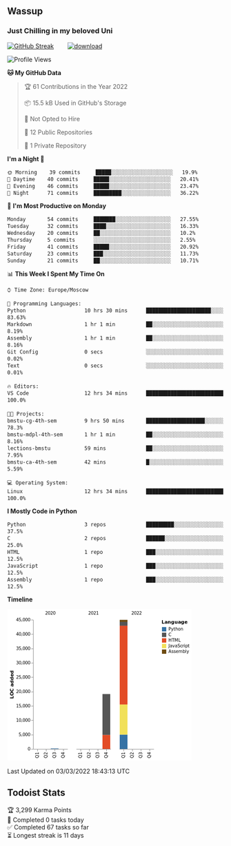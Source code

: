 ## Wassup 
### Just Chilling in my beloved Uni 

<!--
-->

[![GitHub Streak](http://github-readme-streak-stats.herokuapp.com?user=archeoss&theme=shades-of-purple&hide_border=true&date_format=j%20M%5B%20Y%5D)](https://git.io/streak-stats)&nbsp;&nbsp;&nbsp;&nbsp;&nbsp;&nbsp;&nbsp;&nbsp;[![download](https://user-images.githubusercontent.com/68448737/147796309-d8b65b1d-4dde-40d9-b03a-2b42aaa6cd43.jpeg)
](https://bmstu.ru/)

<!--START_SECTION:waka-->
![Profile Views](http://img.shields.io/badge/Profile%20Views-8-blue)

**🐱 My GitHub Data** 

> 🏆 61 Contributions in the Year 2022
 > 
> 📦 15.5 kB Used in GitHub's Storage 
 > 
> 🚫 Not Opted to Hire
 > 
> 📜 12 Public Repositories 
 > 
> 🔑 1 Private Repository 
 > 
**I'm a Night 🦉** 

```text
🌞 Morning    39 commits     █████░░░░░░░░░░░░░░░░░░░░   19.9% 
🌆 Daytime    40 commits     █████░░░░░░░░░░░░░░░░░░░░   20.41% 
🌃 Evening    46 commits     █████░░░░░░░░░░░░░░░░░░░░   23.47% 
🌙 Night      71 commits     █████████░░░░░░░░░░░░░░░░   36.22%

```
📅 **I'm Most Productive on Monday** 

```text
Monday       54 commits     ███████░░░░░░░░░░░░░░░░░░   27.55% 
Tuesday      32 commits     ████░░░░░░░░░░░░░░░░░░░░░   16.33% 
Wednesday    20 commits     ██░░░░░░░░░░░░░░░░░░░░░░░   10.2% 
Thursday     5 commits      ░░░░░░░░░░░░░░░░░░░░░░░░░   2.55% 
Friday       41 commits     █████░░░░░░░░░░░░░░░░░░░░   20.92% 
Saturday     23 commits     ███░░░░░░░░░░░░░░░░░░░░░░   11.73% 
Sunday       21 commits     ██░░░░░░░░░░░░░░░░░░░░░░░   10.71%

```


📊 **This Week I Spent My Time On** 

```text
⌚︎ Time Zone: Europe/Moscow

💬 Programming Languages: 
Python                   10 hrs 30 mins      █████████████████████░░░░   83.63% 
Markdown                 1 hr 1 min          ██░░░░░░░░░░░░░░░░░░░░░░░   8.19% 
Assembly                 1 hr 1 min          ██░░░░░░░░░░░░░░░░░░░░░░░   8.16% 
Git Config               0 secs              ░░░░░░░░░░░░░░░░░░░░░░░░░   0.02% 
Text                     0 secs              ░░░░░░░░░░░░░░░░░░░░░░░░░   0.01%

🔥 Editors: 
VS Code                  12 hrs 34 mins      █████████████████████████   100.0%

🐱‍💻 Projects: 
bmstu-cg-4th-sem         9 hrs 50 mins       ███████████████████░░░░░░   78.3% 
bmstu-mdpl-4th-sem       1 hr 1 min          ██░░░░░░░░░░░░░░░░░░░░░░░   8.16% 
lections-bmstu           59 mins             ██░░░░░░░░░░░░░░░░░░░░░░░   7.95% 
bmstu-ca-4th-sem         42 mins             █░░░░░░░░░░░░░░░░░░░░░░░░   5.59%

💻 Operating System: 
Linux                    12 hrs 34 mins      █████████████████████████   100.0%

```

**I Mostly Code in Python** 

```text
Python                   3 repos             █████████░░░░░░░░░░░░░░░░   37.5% 
C                        2 repos             ██████░░░░░░░░░░░░░░░░░░░   25.0% 
HTML                     1 repo              ███░░░░░░░░░░░░░░░░░░░░░░   12.5% 
JavaScript               1 repo              ███░░░░░░░░░░░░░░░░░░░░░░   12.5% 
Assembly                 1 repo              ███░░░░░░░░░░░░░░░░░░░░░░   12.5%

```


**Timeline**

![Chart not found](https://raw.githubusercontent.com/archeoss/archeoss/master/charts/bar_graph.png) 


 Last Updated on 03/03/2022 18:43:13 UTC
<!--END_SECTION:waka-->

## Todoist Stats

<!-- TODO-IST:START -->
🏆  3,299 Karma Points           
🌸  Completed 0 tasks today           
✅  Completed 67 tasks so far           
⏳  Longest streak is 11 days
<!-- TODO-IST:END -->
